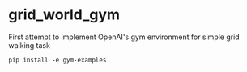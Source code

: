 # grid_world_gym
First attempt to implement OpenAI's gym environment for simple grid walking task
```
pip install -e gym-examples
```
